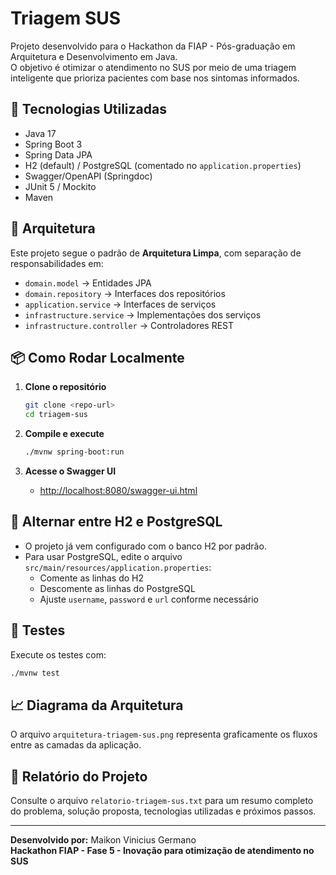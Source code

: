 # Triagem SUS

Projeto desenvolvido para o Hackathon da FIAP - Pós-graduação em Arquitetura e Desenvolvimento em Java.  
O objetivo é otimizar o atendimento no SUS por meio de uma triagem inteligente que prioriza pacientes com base nos sintomas informados.

## 🚀 Tecnologias Utilizadas

- Java 17
- Spring Boot 3
- Spring Data JPA
- H2 (default) / PostgreSQL (comentado no `application.properties`)
- Swagger/OpenAPI (Springdoc)
- JUnit 5 / Mockito
- Maven

## 🧠 Arquitetura

Este projeto segue o padrão de **Arquitetura Limpa**, com separação de responsabilidades em:

- `domain.model` → Entidades JPA
- `domain.repository` → Interfaces dos repositórios
- `application.service` → Interfaces de serviços
- `infrastructure.service` → Implementações dos serviços
- `infrastructure.controller` → Controladores REST

## 📦 Como Rodar Localmente

1. **Clone o repositório**
   ```bash
   git clone <repo-url>
   cd triagem-sus
   ```

2. **Compile e execute**
   ```bash
   ./mvnw spring-boot:run
   ```

3. **Acesse o Swagger UI**
   - [http://localhost:8080/swagger-ui.html](http://localhost:8080/swagger-ui.html)

## 🔄 Alternar entre H2 e PostgreSQL

- O projeto já vem configurado com o banco H2 por padrão.
- Para usar PostgreSQL, edite o arquivo `src/main/resources/application.properties`:
  - Comente as linhas do H2
  - Descomente as linhas do PostgreSQL
  - Ajuste `username`, `password` e `url` conforme necessário

## 🧪 Testes

Execute os testes com:

```bash
./mvnw test
```

## 📈 Diagrama da Arquitetura

O arquivo `arquitetura-triagem-sus.png` representa graficamente os fluxos entre as camadas da aplicação.

## 📃 Relatório do Projeto

Consulte o arquivo `relatorio-triagem-sus.txt` para um resumo completo do problema, solução proposta, tecnologias utilizadas e próximos passos.

---

**Desenvolvido por:** Maikon Vinicius Germano  
**Hackathon FIAP - Fase 5 - Inovação para otimização de atendimento no SUS**
